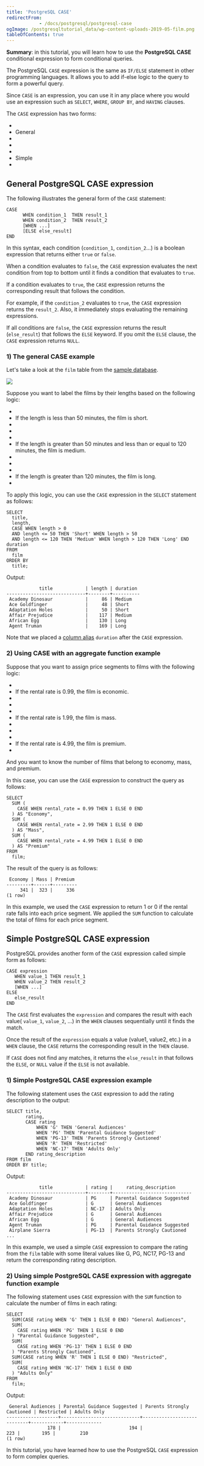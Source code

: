 ```yaml
---
title: 'PostgreSQL CASE'
redirectFrom: 
            - /docs/postgresql/postgresql-case
ogImage: /postgresqltutorial_data/wp-content-uploads-2019-05-film.png
tableOfContents: true
---
```



**Summary**: in this tutorial, you will learn how to use the **PostgreSQL CASE** conditional expression to form conditional queries.





The PostgreSQL `CASE` expression is the same as `IF/ELSE` statement in other programming languages. It allows you to add if-else logic to the query to form a powerful query.





Since `CASE` is an expression, you can use it in any place where you would use an expression such as `SELECT`, `WHERE`, `GROUP BY`, and `HAVING` clauses.





The `CASE` expression has two forms:





- 
- General
- 
-
- 
- Simple
- 





## General PostgreSQL CASE expression





The following illustrates the general form of the `CASE` statement:





```
CASE
      WHEN condition_1  THEN result_1
      WHEN condition_2  THEN result_2
      [WHEN ...]
      [ELSE else_result]
END
```





In this syntax, each condition (`condition_1`, `condition_2`...) is a boolean expression that returns either `true` or `false`.





When a condition evaluates to `false`, the `CASE` expression evaluates the next condition from top to bottom until it finds a condition that evaluates to `true`.





If a condition evaluates to `true`, the `CASE` expression returns the corresponding result that follows the condition.





For example, if the `condition_2` evaluates to `true`, the `CASE` expression returns the `result_2`. Also, it immediately stops evaluating the remaining expressions.





If all conditions are `false`, the `CASE` expression returns the result (`else_result`) that follows the `ELSE` keyword. If you omit the `ELSE` clause, the `CASE` expression returns `NULL`.





### 1) The general CASE example





Let's take a look at the `film` table from the [sample database](https://www.postgresqltutorial.com/postgresql-getting-started/postgresql-sample-database/).





![](/postgresqltutorial_data/wp-content-uploads-2019-05-film.png)





Suppose you want to label the films by their lengths based on the following logic:





- 
- If the length is less than 50 minutes, the film is short.
- 
-
- 
- If the length is greater than 50 minutes and less than or equal to 120 minutes, the film is medium.
- 
-
- 
- If the length is greater than 120 minutes, the film is long.
- 





To apply this logic, you can use the `CASE` expression in the `SELECT` statement as follows:





```
SELECT
  title,
  length,
  CASE WHEN length > 0
  AND length <= 50 THEN 'Short' WHEN length > 50
  AND length <= 120 THEN 'Medium' WHEN length > 120 THEN 'Long' END duration
FROM
  film
ORDER BY
  title;
```





Output:





```
            title            | length | duration
-----------------------------+--------+----------
 Academy Dinosaur            |     86 | Medium
 Ace Goldfinger              |     48 | Short
 Adaptation Holes            |     50 | Short
 Affair Prejudice            |    117 | Medium
 African Egg                 |    130 | Long
 Agent Truman                |    169 | Long
```





Note that we placed a [column alias](/docs/postgresql/postgresql-column-alias) `duration` after the `CASE` expression.





### 2) Using CASE with an aggregate function example





Suppose that you want to assign price segments to films with the following logic:





- 
- If the rental rate is 0.99, the film is economic.
- 
-
- 
- If the rental rate is 1.99, the film is mass.
- 
-
- 
- If the rental rate is 4.99, the film is premium.
- 





And you want to know the number of films that belong to economy, mass, and premium.





In this case, you can use the `CASE` expression to construct the query as follows:





```
SELECT
  SUM (
    CASE WHEN rental_rate = 0.99 THEN 1 ELSE 0 END
  ) AS "Economy",
  SUM (
    CASE WHEN rental_rate = 2.99 THEN 1 ELSE 0 END
  ) AS "Mass",
  SUM (
    CASE WHEN rental_rate = 4.99 THEN 1 ELSE 0 END
  ) AS "Premium"
FROM
  film;
```





The result of the query is as follows:





```
 Economy | Mass | Premium
---------+------+---------
     341 |  323 |     336
(1 row)
```





In this example, we used the `CASE` expression to return 1 or 0 if the rental rate falls into each price segment. We applied the `SUM` function to calculate the total of films for each price segment.





## Simple PostgreSQL CASE expression





PostgreSQL provides another form of the `CASE` expression called simple form as follows:





```
CASE expression
   WHEN value_1 THEN result_1
   WHEN value_2 THEN result_2
   [WHEN ...]
ELSE
   else_result
END
```





The `CASE` first evaluates the `expression` and compares the result with each value( `value_1`, `value_2`, ...) in the `WHEN` clauses sequentially until it finds the match.





Once the result of the `expression` equals a value (value1, value2, etc.) in a `WHEN` clause, the `CASE` returns the corresponding result in the `THEN` clause.





If `CASE` does not find any matches, it returns the `else_result` in that follows the `ELSE`, or `NULL` value if the `ELSE` is not available.





### 1) Simple PostgreSQL CASE expression example





The following statement uses the `CASE` expression to add the rating description to the output:





```
SELECT title,
       rating,
       CASE rating
           WHEN 'G' THEN 'General Audiences'
           WHEN 'PG' THEN 'Parental Guidance Suggested'
           WHEN 'PG-13' THEN 'Parents Strongly Cautioned'
           WHEN 'R' THEN 'Restricted'
           WHEN 'NC-17' THEN 'Adults Only'
       END rating_description
FROM film
ORDER BY title;
```





Output:





```
            title            | rating |     rating_description
-----------------------------+--------+-----------------------------
 Academy Dinosaur            | PG     | Parental Guidance Suggested
 Ace Goldfinger              | G      | General Audiences
 Adaptation Holes            | NC-17  | Adults Only
 Affair Prejudice            | G      | General Audiences
 African Egg                 | G      | General Audiences
 Agent Truman                | PG     | Parental Guidance Suggested
 Airplane Sierra             | PG-13  | Parents Strongly Cautioned
...
```





In this example, we used a simple `CASE` expression to compare the rating from the `film` table with some literal values like G, PG, NC17, PG-13 and return the corresponding rating description.





### 2) Using simple PostgreSQL CASE expression with aggregate function example





The following statement uses `CASE` expression with the `SUM` function to calculate the number of films in each rating:





```
SELECT
  SUM(CASE rating WHEN 'G' THEN 1 ELSE 0 END) "General Audiences",
  SUM(
    CASE rating WHEN 'PG' THEN 1 ELSE 0 END
  ) "Parental Guidance Suggested",
  SUM(
    CASE rating WHEN 'PG-13' THEN 1 ELSE 0 END
  ) "Parents Strongly Cautioned",
  SUM(CASE rating WHEN 'R' THEN 1 ELSE 0 END) "Restricted",
  SUM(
    CASE rating WHEN 'NC-17' THEN 1 ELSE 0 END
  ) "Adults Only"
FROM
  film;
```





Output:





```
 General Audiences | Parental Guidance Suggested | Parents Strongly Cautioned | Restricted | Adults Only
-------------------+-----------------------------+----------------------------+------------+-------------
               178 |                         194 |                        223 |        195 |         210
(1 row)
```





In this tutorial, you have learned how to use the PostgreSQL `CASE` expression to form complex queries.



